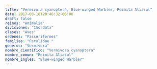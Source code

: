 ```yaml
---
title: "Vermivora cyanoptera, Blue-winged Warbler, Reinita Aliazul"
date: 2017-08-18T20:46:32-06:00
draft: false
reinos: "Animalia"
divisiones: "Chordata"
clases: "Aves"
ordenes: "Passeriformes"
familias: "Parulidae "
generos: "Vermivora"
nombre_cientifico: "Vermivora cyanoptera"
nombre_comun: "Reinita Aliazul"
nombre_ingles: "Blue-winged Warbler"
---
```

